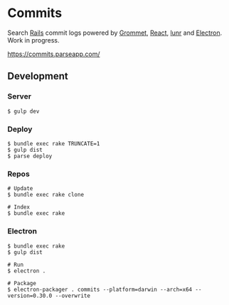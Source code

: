 # Commits

Search [Rails](https://github.com/rails/rails) commit logs powered by [Grommet](https://github.com/HewlettPackard/grommet), [React](https://github.com/facebook/react), [lunr](https://github.com/olivernn/lunr.js) and [Electron](https://github.com/atom/electron). Work in progress.

https://commits.parseapp.com/

## Development

### Server

```
$ gulp dev
```

### Deploy

```
$ bundle exec rake TRUNCATE=1
$ gulp dist
$ parse deploy
```

### Repos

```
# Update
$ bundle exec rake clone

# Index
$ bundle exec rake
```

### Electron

```
$ bundle exec rake
$ gulp dist

# Run
$ electron .

# Package
$ electron-packager . commits --platform=darwin --arch=x64 --version=0.30.0 --overwrite
```

